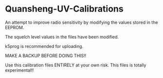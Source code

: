# Quansheng-UV-Calibrations

An attempt to improve radio sensitivity by modifying the values stored in the EEPROM.

The squelch level values in the files have been modified.

k5prog is recommended for uploading.

MAKE A BACKUP BEFORE DOING THIS!!

Use this calibration files ENTIRELY at your own risk. This files is totally experimental!!
